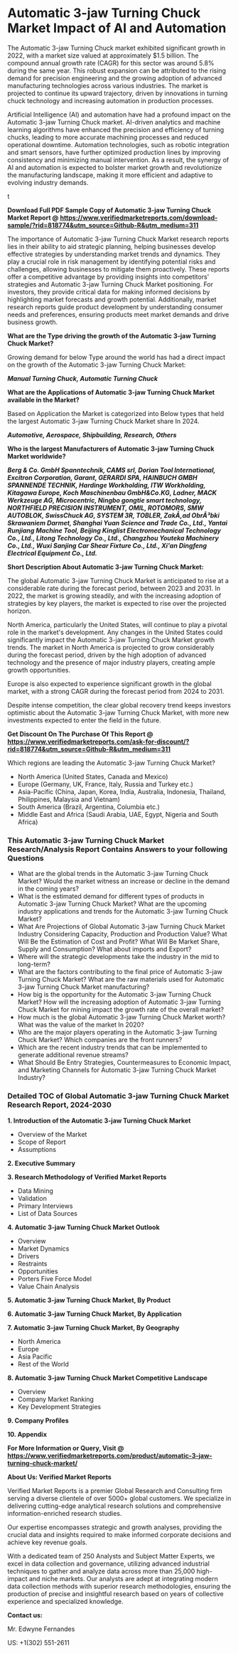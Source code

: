 <meta name="title" content="Global  Automatic 3-jaw Turning Chuck Market Impact of AI and Automation"><meta name="description" content="  The Automatic 3-jaw Turning Chuck market exhibited significant growth in 2022, with a market size valued at approximately $1.5 billion. The compound annual growth ra"><meta name="title" content=" Automatic 3-jaw Turning Chuck Market Size, Share, Scope, Trends, Growth, Opportunities, Analysis, Forecast"> <h1>Automatic 3-jaw Turning Chuck Market Impact of AI and Automation</h1> <p>The Automatic 3-jaw Turning Chuck market exhibited significant growth in 2022, with a market size valued at approximately $1.5 billion. The compound annual growth rate (CAGR) for this sector was around 5.8% during the same year. This robust expansion can be attributed to the rising demand for precision engineering and the growing adoption of advanced manufacturing technologies across various industries. The market is projected to continue its upward trajectory, driven by innovations in turning chuck technology and increasing automation in production processes.</p> <p>Artificial Intelligence (AI) and automation have had a profound impact on the Automatic 3-jaw Turning Chuck market. AI-driven analytics and machine learning algorithms have enhanced the precision and efficiency of turning chucks, leading to more accurate machining processes and reduced operational downtime. Automation technologies, such as robotic integration and smart sensors, have further optimized production lines by improving consistency and minimizing manual intervention. As a result, the synergy of AI and automation is expected to bolster market growth and revolutionize the manufacturing landscape, making it more efficient and adaptive to evolving industry demands.</p> t</p><p id="" class=""><strong>Download Full PDF Sample Copy of Automatic 3-jaw Turning Chuck Market Report @ <a href="https://www.verifiedmarketreports.com/download-sample/?rid=818774&utm_source=Github-R&utm_medium=311" target="_blank">https://www.verifiedmarketreports.com/download-sample/?rid=818774&utm_source=Github-R&utm_medium=311</a></strong></p><p>The importance of&nbsp;Automatic 3-jaw Turning Chuck Market research reports lies in their ability to aid strategic planning, helping businesses develop effective strategies by understanding market trends and dynamics. They play a crucial role in risk management by identifying potential risks and challenges, allowing businesses to mitigate them proactively. These reports offer a competitive advantage by providing insights into competitors' strategies and Automatic 3-jaw Turning Chuck Market positioning. For investors, they provide critical data for making informed decisions by highlighting market forecasts and growth potential. Additionally, market research reports guide product development by understanding consumer needs and preferences, ensuring products meet market demands and drive business growth.</p><p><strong>What are the&nbsp;Type driving the growth of the Automatic 3-jaw Turning Chuck Market?</strong></p><p id="" class="">Growing demand for below Type around the world has had a direct impact on the growth of the Automatic 3-jaw Turning Chuck Market:</p><em><strong>Manual Turning Chuck, Automatic Turning Chuck</strong></em></p><strong>What are the&nbsp;Applications&nbsp;of Automatic 3-jaw Turning Chuck Market available in the Market?</strong></p><p id="" class="">Based on Application the Market is categorized into Below types that held the largest Automatic 3-jaw Turning Chuck Market share In 2024.</p><em><strong>Automotive, Aerospace, Shipbuilding, Research, Others</strong></em></p><strong>Who is the largest Manufacturers of Automatic 3-jaw Turning Chuck Market worldwide?</strong></p><p><em><strong>Berg & Co. GmbH Spanntechnik, CAMS srl, Dorian Tool International, Excitron Corporation, Garant, GERARDI SPA, HAINBUCH GMBH SPANNENDE TECHNIK, Hardinge Workholding, ITW Workholding, Kitagawa Europe, Koch Maschinenbau GmbH&Co.KG, Ladner, MACK Werkzeuge AG, Microcentric, Ningbo gongtie smart technology, NORTHFIELD PRECISION INSTRUMENT, OMIL, ROTOMORS, SMW AUTOBLOK, SwissChuck AG, SYSTEM 3R, TOBLER, ZakÅ‚ad ObrÃ³bki Skrawaniem Darmet, Shanghai Yuan Science and Trade Co., Ltd., Yantai Runjiang Machine Tool, Beijing Kinglist Electromechanical Technology Co., Ltd., Litong Technology Co., Ltd., Changzhou Youteka Machinery Co., Ltd., Wuxi Sanjing Car Shear Fixture Co., Ltd., Xi'an Dingfeng Electrical Equipment Co., Ltd.</strong></em></p><p id="" class=""><strong>Short Description About Automatic 3-jaw Turning Chuck Market:</strong></p><p>The global Automatic 3-jaw Turning Chuck Market is anticipated to rise at a considerable rate during the forecast period, between 2023 and 2031. In 2022, the market is growing steadily, and with the increasing adoption of strategies by key players, the market is expected to rise over the projected horizon.</p><p>North America, particularly the United States, will continue to play a pivotal role in the market's development. Any changes in the United States could significantly impact the Automatic 3-jaw Turning Chuck Market growth trends. The market in North America is projected to grow considerably during the forecast period, driven by the high adoption of advanced technology and the presence of major industry players, creating ample growth opportunities.</p><p>Europe is also expected to experience significant growth in the global market, with a strong CAGR during the forecast period from 2024 to 2031.</p><p>Despite intense competition, the clear global recovery trend keeps investors optimistic about the Automatic 3-jaw Turning Chuck Market, with more new investments expected to enter the field in the future.</p><p id="" class=""><strong>Get Discount On The Purchase Of This Report @ <a href="https://www.verifiedmarketreports.com/ask-for-discount/?rid=818774&utm_source=Github-R&utm_medium=311" target="_blank">https://www.verifiedmarketreports.com/ask-for-discount/?rid=818774&utm_source=Github-R&utm_medium=311</a></strong></p>Which regions are leading the Automatic 3-jaw Turning Chuck Market?</p><ul><li>North America (United States, Canada and Mexico)</li><li>Europe (Germany, UK, France, Italy, Russia and Turkey etc.)</li><li>Asia-Pacific (China, Japan, Korea, India, Australia, Indonesia, Thailand, Philippines, Malaysia and Vietnam)</li><li>South America (Brazil, Argentina, Columbia etc.)</li><li>Middle East and Africa (Saudi Arabia, UAE, Egypt, Nigeria and South Africa)</li></ul><h3 id="" class="">This Automatic 3-jaw Turning Chuck Market Research/Analysis Report Contains Answers to your following Questions</h3><ul><li>What are the global trends in the Automatic 3-jaw Turning Chuck Market? Would the market witness an increase or decline in the demand in the coming years?</li><li>What is the estimated demand for different types of products in Automatic 3-jaw Turning Chuck Market? What are the upcoming industry applications and trends for the Automatic 3-jaw Turning Chuck Market?</li><li>What Are Projections of Global Automatic 3-jaw Turning Chuck Market Industry Considering Capacity, Production and Production Value? What Will Be the Estimation of Cost and Profit? What Will Be Market Share, Supply and Consumption? What about imports and Export?</li><li>Where will the strategic developments take the industry in the mid to long-term?</li><li>What are the factors contributing to the final price of Automatic 3-jaw Turning Chuck Market? What are the raw materials used for Automatic 3-jaw Turning Chuck Market manufacturing?</li><li>How big is the opportunity for the Automatic 3-jaw Turning Chuck Market? How will the increasing adoption of Automatic 3-jaw Turning Chuck Market for mining impact the growth rate of the overall market?</li><li>How much is the global Automatic 3-jaw Turning Chuck Market worth? What was the value of the market In 2020?</li><li>Who are the major players operating in the Automatic 3-jaw Turning Chuck Market? Which companies are the front runners?</li><li>Which are the recent industry trends that can be implemented to generate additional revenue streams?</li><li>What Should Be Entry Strategies, Countermeasures to Economic Impact, and Marketing Channels for Automatic 3-jaw Turning Chuck Market Industry?</li></ul><h3 id="" class="">Detailed TOC of Global Automatic 3-jaw Turning Chuck Market Research Report, 2024-2030</h3><p id="" class=""><strong>1. Introduction of the Automatic 3-jaw Turning Chuck Market</strong></p><ul><li>Overview of the Market</li><li>Scope of Report</li><li>Assumptions</li></ul><p id="" class=""><strong>2. Executive Summary</strong></p><p id="" class=""><strong>3. Research Methodology of Verified Market Reports</strong></p><ul><li>Data Mining</li><li>Validation</li><li>Primary Interviews</li><li>List of Data Sources</li></ul><p id="" class=""><strong>4. Automatic 3-jaw Turning Chuck Market Outlook</strong></p><ul><li>Overview</li><li>Market Dynamics</li><li>Drivers</li><li>Restraints</li><li>Opportunities</li><li>Porters Five Force Model</li><li>Value Chain Analysis</li></ul><p id="" class=""><strong>5. Automatic 3-jaw Turning Chuck Market, By Product</strong></p><p id="" class=""><strong>6. Automatic 3-jaw Turning Chuck Market, By Application</strong></p><p id="" class=""><strong>7. Automatic 3-jaw Turning Chuck Market, By Geography</strong></p><ul><li>North America</li><li>Europe</li><li>Asia Pacific</li><li>Rest of the World</li></ul><p id="" class=""><strong>8. Automatic 3-jaw Turning Chuck Market Competitive Landscape</strong></p><ul><li>Overview</li><li>Company Market Ranking</li><li>Key Development Strategies</li></ul><p id="" class=""><strong>9. Company Profiles</strong></p><p id="" class=""><strong>10. Appendix</strong></p><p id="" class=""><strong>For More Information or Query, Visit @ <a href="https://www.verifiedmarketreports.com/product/automatic-3-jaw-turning-chuck-market/" target="_blank">https://www.verifiedmarketreports.com/product/automatic-3-jaw-turning-chuck-market/</a></strong></p><p id="" class=""><strong>About Us: Verified Market Reports</strong></p><p id="" class="">Verified Market Reports is a premier Global Research and Consulting firm serving a diverse clientele of over 5000+ global customers. We specialize in delivering cutting-edge analytical research solutions and comprehensive information-enriched research studies.</p><p id="" class="">Our expertise encompasses strategic and growth analyses, providing the crucial data and insights required to make informed corporate decisions and achieve key revenue goals.</p><p id="" class="">With a dedicated team of 250 Analysts and Subject Matter Experts, we excel in data collection and governance, utilizing advanced industrial techniques to gather and analyze data across more than 25,000 high-impact and niche markets. Our analysts are adept at integrating modern data collection methods with superior research methodologies, ensuring the production of precise and insightful research based on years of collective experience and specialized knowledge.</p><p id="" class=""><strong>Contact us:</strong></p><p id="" class="">Mr. Edwyne Fernandes</p><p id="" class="">US: +1(302) 551-2611</p>